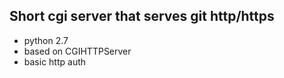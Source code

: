 
Short cgi server that serves git http/https
-------------------------------------------

- python 2.7
- based on CGIHTTPServer
- basic http auth
